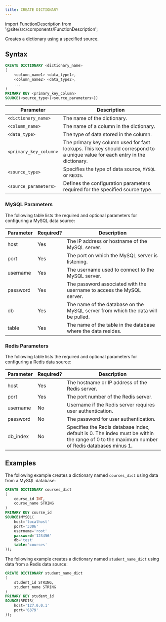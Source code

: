 ```yaml
---
title: CREATE DICTIONARY
---
```

import FunctionDescription from '@site/src/components/FunctionDescription';

<FunctionDescription description="Introduced or updated: v1.2.636"/>

Creates a dictionary using a specified source.

## Syntax

```sql
CREATE DICTIONARY <dictionary_name>
(
    <column_name1> <data_type1>,
    <column_name2> <data_type2>,
    ...
)
PRIMARY KEY <primary_key_column>
SOURCE(<source_type>(<source_parameters>))
```

| Parameter              | Description                                                                                                                                |
|------------------------|--------------------------------------------------------------------------------------------------------------------------------------------|
| `<dictionary_name>`    | The name of the dictionary.                                                                                                                |
| `<column_name>`        | The name of a column in the dictionary.                                                                                                    |
| `<data_type>`          | The type of data stored in the column.                                                                                                     |
| `<primary_key_column>` | The primary key column used for fast lookups. This key should correspond to a unique value for each entry in the dictionary.               |
| `<source_type>`        | Specifies the type of data source, `MYSQL` or `REDIS`. |
| `<source_parameters>`  | Defines the configuration parameters required for the specified source type. |

### MySQL Parameters

The following table lists the required and optional parameters for configuring a MySQL data source:

| Parameter | Required? | Description                                                                      |
|-----------|-----------|----------------------------------------------------------------------------------|
| host      | Yes       | The IP address or hostname of the MySQL server.                                  |
| port      | Yes       | The port on which the MySQL server is listening.                                 |
| username  | Yes       | The username used to connect to the MySQL server.                                |
| password  | Yes       | The password associated with the username to access the MySQL server.            |
| db        | Yes       | The name of the database on the MySQL server from which the data will be pulled. |
| table     | Yes       | The name of the table in the database where the data resides.                    |

### Redis Parameters

The following table lists the required and optional parameters for configuring a Redis data source:

| Parameter | Required? | Description                                                                                                                                 |
|-----------|-----------|---------------------------------------------------------------------------------------------------------------------------------------------|
| host      | Yes       | The hostname or IP address of the Redis server.                                                                                             |
| port      | Yes       | The port number of the Redis server.                                                                                                        |
| username  | No        | Username if the Redis server requires user authentication.                                                                                  |
| password  | No        | The password for user authentication.                                                                                                       |
| db_index  | No        | Specifies the Redis database index, default is 0. The index must be within the range of 0 to the maximum number of Redis databases minus 1. |

## Examples

The following example creates a dictionary named `courses_dict` using data from a MySQL database:

```sql
CREATE DICTIONARY courses_dict
(
    course_id INT,
    course_name STRING
)
PRIMARY KEY course_id
SOURCE(MYSQL(
    host='localhost'
    port='3306'
    username='root'
    password='123456'
    db='test'
    table='courses'
));
```

The following example creates a dictionary named `student_name_dict` using data from a Redis data source:

```sql
CREATE DICTIONARY student_name_dict
(
    student_id STRING,
    student_name STRING
)
PRIMARY KEY student_id
SOURCE(REDIS(
    host='127.0.0.1'
    port='6379'
));
```